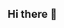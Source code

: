 ## Hi there 👋

<!--
**CrossShaw/CrossShaw** is a ✨ _special_ ✨ repository because its `README.md` (this file) appears on your GitHub profile.

Here are some ideas to get you started:

- 🔭 I’m currently working on the gene-environment interaction on brain imaging derived phenotypes
- 🌱 I’m currently learning imaing genetics
-->
